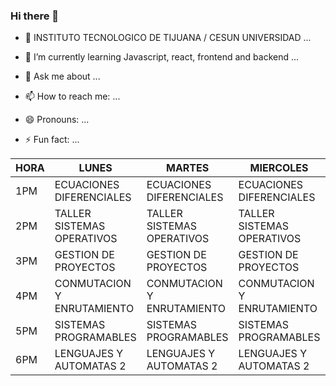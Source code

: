 ### Hi there 👋

- 🔭 INSTITUTO TECNOLOGICO DE TIJUANA / CESUN UNIVERSIDAD ...
- 🌱 I’m currently learning Javascript, react, frontend and backend ...

- 💬 Ask me about ...
- 📫 How to reach me: ...
- 😄 Pronouns: ...
- ⚡ Fun fact: ...

| HORA | LUNES                      | MARTES                     | MIERCOLES                  | JUEVES                     | VIERNES                    |
|------|----------------------------|----------------------------|----------------------------|----------------------------|----------------------------|
| 1PM  | ECUACIONES DIFERENCIALES   | ECUACIONES DIFERENCIALES   | ECUACIONES DIFERENCIALES   | ECUACIONES DIFERENCIALES   | ECUACIONES DIFERENCIALES   |
| 2PM  | TALLER SISTEMAS OPERATIVOS | TALLER SISTEMAS OPERATIVOS | TALLER SISTEMAS OPERATIVOS | TALLER SISTEMAS OPERATIVOS | GESTION DE PROYECTOS       |
| 3PM  | GESTION DE PROYECTOS       | GESTION DE PROYECTOS       | GESTION DE PROYECTOS       | GESTION DE PROYECTOS       | GESTION DE PROYECTOS       |
| 4PM  | CONMUTACION Y ENRUTAMIENTO | CONMUTACION Y ENRUTAMIENTO | CONMUTACION Y ENRUTAMIENTO | CONMUTACION Y ENRUTAMIENTO | CONMUTACION Y ENRUTAMIENTO |
| 5PM  | SISTEMAS PROGRAMABLES      | SISTEMAS PROGRAMABLES      | SISTEMAS PROGRAMABLES      | SISTEMAS PROGRAMABLES      | SISTEMAS PROGRAMABLES      |
| 6PM  | LENGUAJES Y AUTOMATAS 2    | LENGUAJES Y AUTOMATAS 2    | LENGUAJES Y AUTOMATAS 2    | LENGUAJES Y AUTOMATAS 2    | LENGUAJES Y AUTOMATAS 2    |




